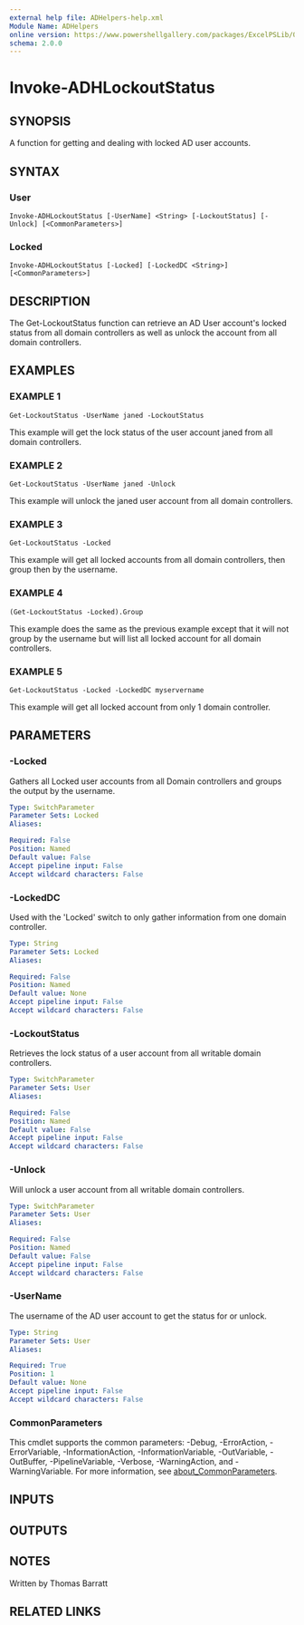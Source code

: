 ```yaml
---
external help file: ADHelpers-help.xml
Module Name: ADHelpers
online version: https://www.powershellgallery.com/packages/ExcelPSLib/0.6.6
schema: 2.0.0
---
```


# Invoke-ADHLockoutStatus

## SYNOPSIS
A function for getting and dealing with locked AD user accounts.

## SYNTAX

### User
```
Invoke-ADHLockoutStatus [-UserName] <String> [-LockoutStatus] [-Unlock] [<CommonParameters>]
```

### Locked
```
Invoke-ADHLockoutStatus [-Locked] [-LockedDC <String>] [<CommonParameters>]
```

## DESCRIPTION
The Get-LockoutStatus function can retrieve an AD User account's locked status from all domain controllers as well as
unlock the account from all domain controllers.

## EXAMPLES

### EXAMPLE 1
```
Get-LockoutStatus -UserName janed -LockoutStatus
```

This example will get the lock status of the user account janed from all domain controllers.

### EXAMPLE 2
```
Get-LockoutStatus -UserName janed -Unlock
```

This example will unlock the janed user account from all domain controllers.

### EXAMPLE 3
```
Get-LockoutStatus -Locked
```

This example will get all locked accounts from all domain controllers, then group then by the username.

### EXAMPLE 4
```
(Get-LockoutStatus -Locked).Group
```

This example does the same as the previous example except that it will not group by the username but will list all locked account for all domain controllers.

### EXAMPLE 5
```
Get-LockoutStatus -Locked -LockedDC myservername
```

This example will get all locked account from only 1 domain controller.

## PARAMETERS

### -Locked
Gathers all Locked user accounts from all Domain controllers and groups the output by the username.

```yaml
Type: SwitchParameter
Parameter Sets: Locked
Aliases:

Required: False
Position: Named
Default value: False
Accept pipeline input: False
Accept wildcard characters: False
```

### -LockedDC
Used with the 'Locked' switch to only gather information from one domain controller.

```yaml
Type: String
Parameter Sets: Locked
Aliases:

Required: False
Position: Named
Default value: None
Accept pipeline input: False
Accept wildcard characters: False
```

### -LockoutStatus
Retrieves the lock status of a user account from all writable domain controllers.

```yaml
Type: SwitchParameter
Parameter Sets: User
Aliases:

Required: False
Position: Named
Default value: False
Accept pipeline input: False
Accept wildcard characters: False
```

### -Unlock
Will unlock a user account from all writable domain controllers.

```yaml
Type: SwitchParameter
Parameter Sets: User
Aliases:

Required: False
Position: Named
Default value: False
Accept pipeline input: False
Accept wildcard characters: False
```

### -UserName
The username of the AD user account to get the status for or unlock.

```yaml
Type: String
Parameter Sets: User
Aliases:

Required: True
Position: 1
Default value: None
Accept pipeline input: False
Accept wildcard characters: False
```

### CommonParameters
This cmdlet supports the common parameters: -Debug, -ErrorAction, -ErrorVariable, -InformationAction, -InformationVariable, -OutVariable, -OutBuffer, -PipelineVariable, -Verbose, -WarningAction, and -WarningVariable. For more information, see [about_CommonParameters](http://go.microsoft.com/fwlink/?LinkID=113216).

## INPUTS

## OUTPUTS

## NOTES
Written by Thomas Barratt

## RELATED LINKS
